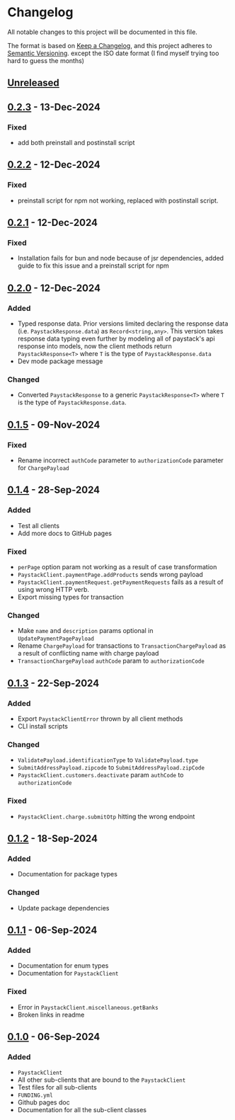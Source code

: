 # Changelog

All notable changes to this project will be documented in this file.

The format is based on [Keep a Changelog](https://keepachangelog.com/en/1.1.0/),
and this project adheres to
[Semantic Versioning](https://semver.org/spec/v2.0.0.html). except the ISO date
format (I find myself trying too hard to guess the months)

## [Unreleased]

## [0.2.3] - 13-Dec-2024

### Fixed

- add both preinstall and postinstall script

## [0.2.2] - 12-Dec-2024

### Fixed

- preinstall script for npm not working, replaced with postinstall script.

## [0.2.1] - 12-Dec-2024

### Fixed

- Installation fails for bun and node because of jsr dependencies, added guide to fix this issue
  and a preinstall script for npm

## [0.2.0] - 12-Dec-2024

### Added

- Typed response data. Prior versions limited declaring the response data (i.e.
  `PaystackResponse.data`) as `Record<string,any>`. This version takes response
  data typing even further by modeling all of paystack's api response into
  models, now the client methods return `PaystackResponse<T>` where `T` is the
  type of `PaystackResponse.data`
- Dev mode package message

### Changed

- Converted `PaystackResponse` to a generic `PaystackResponse<T>` where `T` is
  the type of `PaystackResponse.data`.

## [0.1.5] - 09-Nov-2024

### Fixed

- Rename incorrect `authCode` parameter to `authorizationCode` parameter for
  `ChargePayload`

## [0.1.4] - 28-Sep-2024

### Added

- Test all clients
- Add more docs to GitHub pages

### Fixed

- `perPage` option param not working as a result of case transformation
- `PaystackClient.paymentPage.addProducts` sends wrong payload
- `PaystackClient.paymentRequest.getPaymentRequests` fails as a result of using
  wrong HTTP verb.
- Export missing types for transaction

### Changed

- Make `name` and `description` params optional in `UpdatePaymentPagePayload`
- Rename `ChargePayload` for transactions to `TransactionChargePayload` as a
  result of conflicting name with charge payload
- `TransactionChargePayload` `authCode` param to `authorizationCode`

## [0.1.3] - 22-Sep-2024

### Added

- Export `PaystackClientError` thrown by all client methods
- CLI install scripts

### Changed

- `ValidatePayload.identificationType` to `ValidatePayload.type`
- `SubmitAddressPayload.zipcode` to `SubmitAddressPayload.zipCode`
- `PaystackClient.customers.deactivate` param `authCode` to `authorizationCode`

### Fixed

- `PaystackClient.charge.submitOtp` hitting the wrong endpoint

## [0.1.2] - 18-Sep-2024

### Added

- Documentation for package types

### Changed

- Update package dependencies

## [0.1.1] - 06-Sep-2024

### Added

- Documentation for enum types
- Documentation for `PaystackClient`

### Fixed

- Error in `PaystackClient.miscellaneous.getBanks`
- Broken links in readme

## [0.1.0] - 06-Sep-2024

### Added

- `PaystackClient`
- All other sub-clients that are bound to the `PaystackClient`
- Test files for all sub-clients
- `FUNDING.yml`
- Github pages doc
- Documentation for all the sub-client classes

[unreleased]: https://github.com/gray-adeyi/paystack-sdk/compare/v0.2.3...HEAD
[0.2.3]: https://github.com/gray-adeyi/paystack-sdk/compare/v0.2.2...v0.2.3
[0.2.2]: https://github.com/gray-adeyi/paystack-sdk/compare/v0.2.1...v0.2.2
[0.2.1]: https://github.com/gray-adeyi/paystack-sdk/compare/v0.2.0...v0.2.1
[0.2.0]: https://github.com/gray-adeyi/paystack-sdk/compare/v0.1.5...v0.2.0
[0.1.5]: https://github.com/gray-adeyi/paystack-sdk/compare/v0.1.4...v0.1.5
[0.1.4]: https://github.com/gray-adeyi/paystack-sdk/compare/v0.1.3...v0.1.4
[0.1.3]: https://github.com/gray-adeyi/paystack-sdk/compare/v0.1.2...v0.1.3
[0.1.2]: https://github.com/gray-adeyi/paystack-sdk/compare/v0.1.1...v0.1.2
[0.1.1]: https://github.com/gray-adeyi/paystack-sdk/compare/v0.1.0...v0.1.1
[0.1.0]: https://github.com/gray-adeyi/paystack-sdk/releases/tag/v0.1.0
